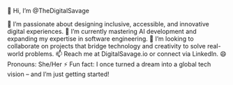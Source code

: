 👋 Hi, I’m @TheDigitalSavage

👀 I’m passionate about designing inclusive, accessible, and innovative digital experiences.
🌱 I’m currently mastering AI development and expanding my expertise in software engineering.
💞️ I’m looking to collaborate on projects that bridge technology and creativity to solve real-world problems.
📫 Reach me at DigitalSavage.io or connect via LinkedIn.
😄 Pronouns: She/Her
⚡ Fun fact: I once turned a dream into a global tech vision – and I’m just getting started!
<!---
TheDigitalSavage/TheDigitalSavage is a ✨ special ✨ repository because its `README.md` (this file) appears on your GitHub profile.
You can click the Preview link to take a look at your changes.
--->
